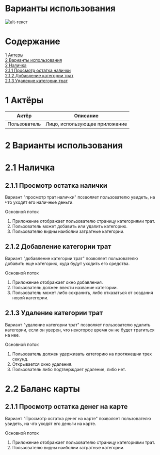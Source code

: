 # Варианты использования
![alt-текст](https://github.com/Nikita199909/My-Money/blob/master/Documentation/Diagrams/UseCase.png "Use case")
# Содержание
<a href="#1-актёры">1 Актеры</a></br>
<a href="#2-варинты-использования">2 Варианты использования</a></br>
<a href="#21-наличка">2 Наличка</a></br>
<a href="#211-просмотр-остатка-налички">2.1.1 Просмотр остатка налички</a></br>
<a href="#212-добавление-категории-трат">2.1.2 Добавление категории трат</a></br>
<a href="#213-удаление-категории-трат">2.1.3 Удаление категории трат</a></br>
# 1 Актёры
| Актёр         | Описание                
| ------------- |:------------------:| 
| Пользователь  | Лицо, использующее приложение|

# 2 Варианты использования
# 2.1 Наличка
## 2.1.1 Просмотр остатка налички
 Вариант "просмотр трат налички" позволяет пользователю увидеть, на что уходят его наличные деньги. 
 
 Основной поток
  1. Приложение отображает пользователю страницу категориями трат.
  2. Пользователь может добавить или удалить категорию.
  3. Пользователю видны наиболии затратные категории.
  
 ## 2.1.2 Добавление категории трат
  Вариант "добавление категории трат" позволяет пользователю добавить еще категорию, куда будут уходить его средства.
  
 Основной поток
  1. Приложение отображает окно добавления.
  2. Пользователь должен ввести название категории.
  3. Пользователь может либо сохранить, либо отказаться от создания новой категории.
    
## 2.1.3 Удаление категории трат
  Вариант "удаление категории трат" позволяет пользователю удалить категории, если он уверен, что некоторое время он не будет тратиться на нее.
  
 Основной поток
  1. Пользователь должен удерживать категорию на протяжешии трех секунд.
  2. Открывается окно удаления.
  3. Пользователь либо подтверждает удаление, либо нет.

# 2.2 Баланс карты
## 2.1.1 Просмотр остатка денег на карте
 Вариант "Просмотр остатка денег на карте" позволяет пользователю увидеть, на что уходят его деньги на карте. 
 
 Основной поток
  1. Приложение отображает пользователю страницу категориями трат.
  2. Пользователю видны наиболии затратные категории.
